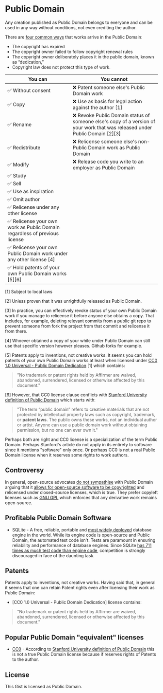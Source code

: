 # Public Domain

Any creation published as Public Domain belongs to everyone and can be used in any way without conditions, not even crediting the author.

There are [four common ways](https://fairuse.stanford.edu/overview/public-domain/welcome/) that works arrive in the Public Domain:

* The copyright has expired
* The copyright owner failed to follow copyright renewal rules
* The copyright owner deliberately places it in the public domain, known as “dedication,”
* Copyright law does not protect this type of work.

You can | You cannot
--- | ---
✅ Without consent | ❌ Patent someone else's Public Domain work
✅ Copy | ❌ Use as basis for legal action against the author [1]
✅ Rename | ❌ Revoke Public Domain status of someone else's copy of a version of your work that was released under Public Domain [2][3]
✅ Redistribute | ❌ Relicense someone else's non-Public Domain work as Public Domain
✅ Modify | ❌ Release code you write to an employer as Public Domain
✅ Study |
✅ Sell |
✅ Use as inspiration |
✅ Omit author |
✅ Relicense under any other license |
✅ Relicense your own work as Public Domain regardless of previous license |
✅ Relicense your own Public Domain work under any other license [4] |
✅ Hold patents of your own Public Domain works [5][6] |

[1] Subject to local laws

[2] Unless proven that it was unrightfully released as Public Domain.

[3] In practice, you can effectively revoke status of your own Public Domain work if you manage to relicense it before anyone else obtains a copy. That includes, for example, deleting relevant commits from a public git repo to prevent someone from fork the project from that commit and relicense it from there.

[4] Whoever obtained a copy of your while under Public Domain can still use that specific version however pleases. Github forks for example.

[5] Patents apply to inventions, not creative works. It seems you can hold patents of your own Public Domain works at least when licensed under [CC0 1.0 Universal - Public Domain Dedication](https://creativecommons.org/publicdomain/zero/1.0/legalcode) [1] which contains:

 > "No trademark or patent rights held by Affirmer are waived, abandoned, surrendered, licensed or otherwise affected by this document."
 
[6] However, that CC0 license clause conflicts with [Stanford University definition of Public Domain](https://fairuse.stanford.edu/overview/public-domain/welcome/) which starts with:
 
 > "The term “public domain” refers to creative materials that are not protected by intellectual property laws such as copyright, trademark, or **patent laws**. The public owns these works, not an individual author or artist. Anyone can use a public domain work without obtaining permission, but no one can ever own it."
 
 Perhaps both are right and CC0 license is a specialization of the term Public Domain. Perhaps Stanford's article do not apply in its entirety to software since it mentions "software" only once. Or perhaps CC0 is not a real Public Domain license when it reserves some rights to work authors.

## Controversy

In general, open-source advocates [do not sympathise](https://opensource.org/faq#public-domain) with Public Domain arguing that it [allows for open-source software to be copyrighted](https://opensource.org/faq#cc-zero) and relicensed under closed-source licenses, which is true. They prefer copyleft licenses such as [GNU GPL](https://en.wikipedia.org/wiki/GNU_General_Public_License) which enforces that any derivative work remains open-source.

## Profitable Public Domain Software

* SQLite - A free, reliable, portable and [most widely deployed](https://www.sqlite.org/mostdeployed.html) database engine in the world. While its engine code is open-source and Public Domain, the automated test code isn't. Tests are paramount in ensuring reliability and performance of database engines. Since SQLite [has 711 times as much test code than engine code](https://www.sqlite.org/testing.html), competition is strongly discouraged in face of the daunting task.

## Patents

Patents apply to inventions, not creative works. Having said that, in general it seems that one can retain Patent rights even after licensing their work as Public Domain:

* [CC0 1.0 Universal - Public Domain Dedication] license contains:

> "No trademark or patent rights held by Affirmer are waived, abandoned, surrendered, licensed or otherwise affected by this document."

## Popular Public Domain "equivalent" licenses

* [CC0](https://creativecommons.org/publicdomain/zero/1.0/legalcode) - According to [Stanford University definition of Public Domain](https://fairuse.stanford.edu/overview/public-domain/welcome/) this is not a true Public Domain license because if reserves rights of Patents to the author.

## License

This Gist is licensed as Public Domain.